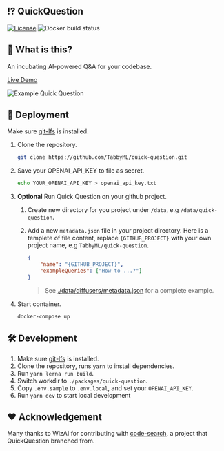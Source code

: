 ## ⁉️ QuickQuestion
[![License](https://img.shields.io/badge/License-Apache_2.0-blue.svg)](https://opensource.org/licenses/Apache-2.0)
![Docker build status](https://img.shields.io/github/actions/workflow/status/TabbyML/quick-question/docker.yml?label=docker%20image%20build)

## 🤔 What is this?

An incubating AI-powered Q&A for your codebase.

[Live Demo](https://quick-question.fly.dev)

![Example Quick Question](example-quick-question.png)

## 🚀 Deployment
Make sure [git-lfs](https://git-lfs.com/) is installed.

1. Clone the repository.
    ```bash
    git clone https://github.com/TabbyML/quick-question.git
    ```

2. Save your OPENAI_API_KEY to file as secret.
    ```bash
    echo YOUR_OPENAI_API_KEY > openai_api_key.txt
    ```

3. **Optional** Run Quick Question on your github project.
   1. Create new directory for you project under `/data`, e.g `/data/quick-question`.
   2. Add a new `metadata.json` file in your project directory.
   Here is a templete of file content, replace `{GITHUB_PROJECT}` with your own project name, e.g `TabbyML/quick-question`.  
        ```json
        {
            "name": "{GITHUB_PROJECT}",
            "exampleQueries": ["How to ...?"]
        }
        ```

        > See [./data/diffusers/metadata.json](./data/diffusers/metadata.json) for a complete example.

4. Start container.
    ```
    docker-compose up
    ```

## 🛠️ Development
1. Make sure [git-lfs](https://git-lfs.com/) is installed.
2. Clone the repository, runs `yarn` to install dependencies.
3. Run `yarn lerna run build`.
4. Switch workdir to `./packages/quick-question`.
3. Copy `.env.sample` to `.env.local`, and set your `OPENAI_API_KEY`.
4. Run `yarn dev` to start local development 

## ❤️ Acknowledgement

Many thanks to WizAI for contributing with [code-search](https://github.com/wizi-ai/code-search), a project that QuickQuestion branched from.
